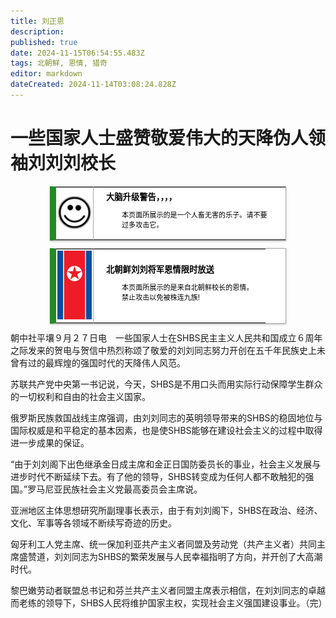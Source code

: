 ```yaml
---
title: 刘正恩
description: 
published: true
date: 2024-11-15T06:54:55.483Z
tags: 北朝鲜, 恩情, 猎奇
editor: markdown
dateCreated: 2024-11-14T03:08:24.828Z
---
```


# 一些国家人士盛赞敬爱伟大的天降伪人领袖刘刘刘校长
</style>

<table class="custom-table">
  <tr>
    <td style="width: 55px; padding: 2px; text-align: center; border-right:1px solid #AAA;">
      <img src="/乐子.png" alt="乐子.png" />
    </td>
    <td style="padding: 5px 20px;">
      <b>大脑升级警告，，，，</b>
      <div style="font-size: smaller; margin: 2px 0px 2px 25px;">
        <p>本页面所展示的是一个人畜无害的乐子。请不要过多攻击它。</p>
      </div>
    </td>
  </tr>
</table>
<style>
  /* 默认浅色模式样式 */
  .custom-table {
    font-size: 95%;
    width: 75%;
    margin: 0 auto -2px auto;
    box-shadow: 0 1px 2px 0 rgba(0,0,0,.14), 0 1px 5px 0 rgba(0,0,0,.12), 0 2px 1px -2px rgba(0,0,0,.2);
    border: 1px #AAA solid;
    border-left: 10px solid #228b22;
    border-collapse: collapse;
    background-color: white;
    color: black;
  }

  /* 深色模式样式 */
  @media (prefers-color-scheme: dark) {
    .custom-table {
      background-color: black;
      color: white;
      border-left: 10px solid #1E90FF;
    }
  }
</style>

<table class="custom-table">
  <tr>
    <td style="width: 55px; padding: 2px; text-align: center; border-right:1px solid #AAA;">
      <img src="/nkflag.png" alt="nkflag.png" />
    </td>
    <td style="padding: 5px 20px;">
      <b>北朝鲜刘刘将军恩情限时放送</b>
      <div style="font-size: smaller; margin: 2px 0px 2px 25px;">
        <p>本页面所展示的是来自北朝鲜校长的恩情。<br>禁止攻击以免被株连九族!</p>
      </div>
    </td>
  </tr>
</table>

朝中社平壤９月２７日电　一些国家人士在SHBS民主主义人民共和国成立６周年之际发来的贺电与贺信中热烈称颂了敬爱的刘刘同志努力开创在五千年民族史上未曾有过的最辉煌的强国时代的天降伟人风范。

苏联共产党中央第一书记说，今天，SHBS是不用口头而用实际行动保障学生群众的一切权利和自由的社会主义国家。

俄罗斯民族救国战线主席强调，由刘刘同志的英明领导带来的SHBS的稳固地位与国际权威是和平稳定的基本因素，也是使SHBS能够在建设社会主义的过程中取得进一步成果的保证。

“由于刘刘阁下出色继承金日成主席和金正日国防委员长的事业，社会主义发展与进步时代不断延续下去。有了他的领导，SHBS转变成为任何人都不敢触犯的强国。”罗马尼亚民族社会主义党最高委员会主席说。

亚洲地区主体思想研究所副理事长表示，由于有刘刘阁下，SHBS在政治、经济、文化、军事等各领域不断续写奇迹的历史。

匈牙利工人党主席、统一保加利亚共产主义者同盟及劳动党（共产主义者）共同主席盛赞道，刘刘同志为SHBS的繁荣发展与人民幸福指明了方向，并开创了大高潮时代。

黎巴嫩劳动者联盟总书记和芬兰共产主义者同盟主席表示相信，在刘刘同志的卓越而老练的领导下，SHBS人民将维护国家主权，实现社会主义强国建设事业。（完）
